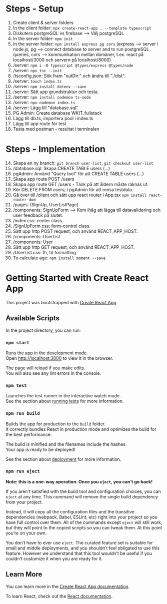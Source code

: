 # Steps - Setup
1. Create client & server folders
2. In the client folder: `npx create-react-app . --template typescript`
2. Diskutera postgreSQL vs firebase --> Välj postgreSQL
3. In the server folder: `npm init`
4. In the server folder: `npm install express pg cors` (express --> server i node.js, pg --> connect database to server and to run postgreSQL queries, cors --> kommunikation mellan domäner, t.ex. react på localhost/3000 och servern på localhost/8000)
5. /server: `npm i -D typescript @types/express @types/node`
6. /server: `npx tsc --init`
7. /tsconfig.json: Sök fram "outDir:" och ändra till "./dist".
8. /server: `touch index.ts`
9. /server: `npm install dotenv --save`
10. /server: Sätt upp grundstruktur och testa.
11. /server: `npm install nodemon ts-node`
12. /server: `npx nodemon index.ts`
13. /server: Lägg till "database.sql".
14. PG Admin: Create database WKIT_fullstack
15. Lägg till db.ts, importera pool i index.ts
16. Lägg till app route för test
17. Testa med postman - resultat i terminalen
# Steps - Implementation
14. Skapa en ny branch: `git branch user-list`, `git checkout user-list`
15. /database.sql: Skapa CREATE TABLE users (...)
16. pgAdmin: Använd "Query tool" för att CREATE TABLE users (...) 
17. Skapa app route POST /users
18. Skapa app route GET /users - Tänk på att åldern måste räknas ut.
19. Kör DELETE FROM users; i pgAdmin för att rensa testdata
20. Gå över till /client och sätt upp react router i App.tsx `npm install react-router-dom`
21. /pages: (SignUp, UserListPage)
22. /components: SignUpForm --> Kom ihåg att lägga till datavalidering och user feedback på slutet.
23. /index.css: center class.
24. /SignUpForm.css: form-control class.
25. Sätt upp http POST request, och använd REACT_APP_HOST.
26. /components: UserList
27. /components: User
28. Sätt upp http GET request, och använd REACT_APP_HOST.
29. /UserList.css: th, td formatting.
30. To calculate age: `npm install moment --save`

















# Getting Started with Create React App

This project was bootstrapped with [Create React App](https://github.com/facebook/create-react-app).

## Available Scripts

In the project directory, you can run:

### `npm start`

Runs the app in the development mode.\
Open [http://localhost:3000](http://localhost:3000) to view it in the browser.

The page will reload if you make edits.\
You will also see any lint errors in the console.

### `npm test`

Launches the test runner in the interactive watch mode.\
See the section about [running tests](https://facebook.github.io/create-react-app/docs/running-tests) for more information.

### `npm run build`

Builds the app for production to the `build` folder.\
It correctly bundles React in production mode and optimizes the build for the best performance.

The build is minified and the filenames include the hashes.\
Your app is ready to be deployed!

See the section about [deployment](https://facebook.github.io/create-react-app/docs/deployment) for more information.

### `npm run eject`

**Note: this is a one-way operation. Once you `eject`, you can’t go back!**

If you aren’t satisfied with the build tool and configuration choices, you can `eject` at any time. This command will remove the single build dependency from your project.

Instead, it will copy all the configuration files and the transitive dependencies (webpack, Babel, ESLint, etc) right into your project so you have full control over them. All of the commands except `eject` will still work, but they will point to the copied scripts so you can tweak them. At this point you’re on your own.

You don’t have to ever use `eject`. The curated feature set is suitable for small and middle deployments, and you shouldn’t feel obligated to use this feature. However we understand that this tool wouldn’t be useful if you couldn’t customize it when you are ready for it.

## Learn More

You can learn more in the [Create React App documentation](https://facebook.github.io/create-react-app/docs/getting-started).

To learn React, check out the [React documentation](https://reactjs.org/).
